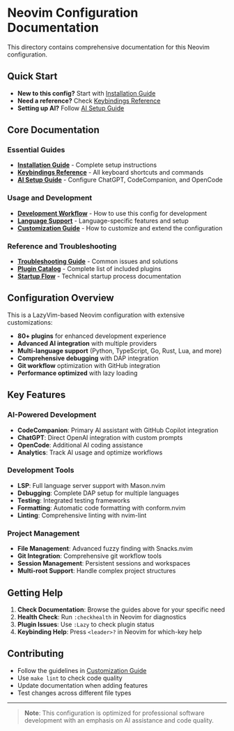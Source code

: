 # Neovim Configuration Documentation

This directory contains comprehensive documentation for this Neovim configuration.

## Quick Start

- **New to this config?** Start with [Installation Guide](installation.md)
- **Need a reference?** Check [Keybindings Reference](keybindings.md)
- **Setting up AI?** Follow [AI Setup Guide](ai-setup.md)

## Core Documentation

### Essential Guides
- **[Installation Guide](installation.md)** - Complete setup instructions
- **[Keybindings Reference](keybindings.md)** - All keyboard shortcuts and commands
- **[AI Setup Guide](ai-setup.md)** - Configure ChatGPT, CodeCompanion, and OpenCode

### Usage and Development
- **[Development Workflow](development-workflow.md)** - How to use this config for development
- **[Language Support](language-support.md)** - Language-specific features and setup
- **[Customization Guide](customization.md)** - How to customize and extend the configuration

### Reference and Troubleshooting
- **[Troubleshooting Guide](troubleshooting.md)** - Common issues and solutions
- **[Plugin Catalog](nvim-plugin-catalog.md)** - Complete list of included plugins
- **[Startup Flow](startup-flow.md)** - Technical startup process documentation

## Configuration Overview

This is a LazyVim-based Neovim configuration with extensive customizations:

- **80+ plugins** for enhanced development experience
- **Advanced AI integration** with multiple providers
- **Multi-language support** (Python, TypeScript, Go, Rust, Lua, and more)
- **Comprehensive debugging** with DAP integration
- **Git workflow** optimization with GitHub integration
- **Performance optimized** with lazy loading

## Key Features

### AI-Powered Development
- **CodeCompanion**: Primary AI assistant with GitHub Copilot integration
- **ChatGPT**: Direct OpenAI integration with custom prompts
- **OpenCode**: Additional AI coding assistance
- **Analytics**: Track AI usage and optimize workflows

### Development Tools
- **LSP**: Full language server support with Mason.nvim
- **Debugging**: Complete DAP setup for multiple languages
- **Testing**: Integrated testing frameworks
- **Formatting**: Automatic code formatting with conform.nvim
- **Linting**: Comprehensive linting with nvim-lint

### Project Management
- **File Management**: Advanced fuzzy finding with Snacks.nvim
- **Git Integration**: Comprehensive git workflow tools
- **Session Management**: Persistent sessions and workspaces
- **Multi-root Support**: Handle complex project structures

## Getting Help

1. **Check Documentation**: Browse the guides above for your specific need
2. **Health Check**: Run `:checkhealth` in Neovim for diagnostics
3. **Plugin Issues**: Use `:Lazy` to check plugin status
4. **Keybinding Help**: Press `<leader>?` in Neovim for which-key help

## Contributing

- Follow the guidelines in [Customization Guide](customization.md)
- Use `make lint` to check code quality
- Update documentation when adding features
- Test changes across different file types

---

> **Note**: This configuration is optimized for professional software development with an emphasis on AI assistance and code quality.

